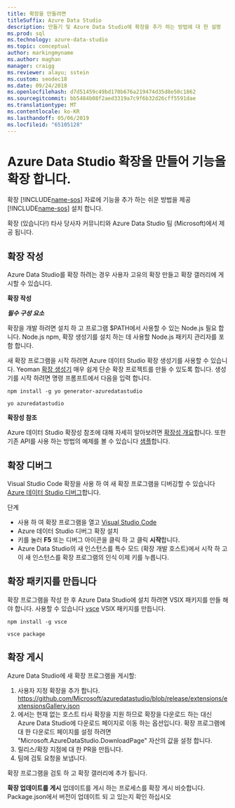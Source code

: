 ```yaml
---
title: 확장을 만들려면
titleSuffix: Azure Data Studio
description: 만들기 및 Azure Data Studio에 확장을 추가 하는 방법에 대 한 설명
ms.prod: sql
ms.technology: azure-data-studio
ms.topic: conceptual
author: markingmyname
ms.author: maghan
manager: craigg
ms.reviewer: alayu; sstein
ms.custom: seodec18
ms.date: 09/24/2018
ms.openlocfilehash: d7d51459c49bd170b676a219474d35d8e50c1862
ms.sourcegitcommit: bb5484b08f2aed3319a7c9f6b32d26cff5591dae
ms.translationtype: MT
ms.contentlocale: ko-KR
ms.lasthandoff: 05/06/2019
ms.locfileid: "65105128"
---
```

# <a name="extend-the-functionality-by-creating-azure-data-studio-extensions"></a>Azure Data Studio 확장을 만들어 기능을 확장 합니다.

확장 [!INCLUDE[name-sos](../includes/name-sos-short.md)] 자료에 기능을 추가 하는 쉬운 방법을 제공 [!INCLUDE[name-sos](../includes/name-sos-short.md)] 설치 합니다.

확장 (있습니다!) 타사 당사자 커뮤니티와 Azure Data Studio 팀 (Microsoft)에서 제공 됩니다.


## <a name="author-an-extension"></a>확장 작성

Azure Data Studio를 확장 하려는 경우 사용자 고유의 확장 만들고 확장 갤러리에 게시할 수 있습니다.

**확장 작성**

***필수 구성 요소***

확장을 개발 하려면 설치 하 고 프로그램 $PATH에서 사용할 수 있는 Node.js 필요 합니다. Node.js npm, 확장 생성기를 설치 하는 데 사용할 Node.js 패키지 관리자를 포함 합니다.

새 확장 프로그램을 시작 하려면 Azure 데이터 Studio 확장 생성기를 사용할 수 있습니다. Yeoman [확장 생성기](https://www.npmjs.com/package/generator-azuredatastudio) 매우 쉽게 단순 확장 프로젝트를 만들 수 있도록 합니다. 생성기를 시작 하려면 명령 프롬프트에서 다음을 입력 합니다.

`npm install -g yo generator-azuredatastudio`

`yo azuredatastudio`


**확장성 참조**

Azure 데이터 Studio 확장성 참조에 대해 자세히 알아보려면 [확장성 개요](extensibility.md)합니다. 또한 기존 API를 사용 하는 방법의 예제를 볼 수 있습니다 [샘플](https://github.com/Microsoft/azuredatastudio/tree/master/samples)합니다.


## <a name="debug-an-extension"></a>확장 디버그

Visual Studio Code 확장을 사용 하 여 새 확장 프로그램을 디버깅할 수 있습니다 [Azure 데이터 Studio 디버그](https://github.com/kevcunnane/sqlops-debug)합니다.

단계
- 사용 하 여 확장 프로그램을 열고 [Visual Studio Code](https://code.visualstudio.com/)
- Azure 데이터 Studio 디버그 확장 설치
- 키를 눌러 **F5** 또는 디버그 아이콘을 클릭 하 고 클릭 **시작**합니다.
- Azure Data Studio의 새 인스턴스를 특수 모드 (확장 개발 호스트)에서 시작 하 고이 새 인스턴스를 확장 프로그램의 인식 이제 키를 누릅니다.


## <a name="create-an-extension-package"></a>확장 패키지를 만듭니다

확장 프로그램을 작성 한 후 Azure Data Studio에 설치 하려면 VSIX 패키지를 만들 해야 합니다. 사용할 수 있습니다 [vsce](https://github.com/Microsoft/vscode-vsce) VSIX 패키지를 만듭니다.

`npm install -g vsce`

`vsce package`


## <a name="publish-an-extension"></a>확장 게시

Azure Data Studio에 새 확장 프로그램을 게시할:

1. 사용자 지정 확장을 추가 합니다. https://github.com/Microsoft/azuredatastudio/blob/release/extensions/extensionsGallery.json
2. 에서는 현재 없는 호스트 타사 확장을 지원 하므로 확장을 다운로드 하는 대신 Azure Data Studio에 다운로드 페이지로 이동 하는 옵션입니다. 확장 프로그램에 대 한 다운로드 페이지를 설정 하려면 "Microsoft.AzureDataStudio.DownloadPage" 자산의 값을 설정 합니다.
3. 릴리스/확장 지점에 대 한 PR을 만듭니다.
4. 팀에 검토 요청을 보냅니다.

확장 프로그램을 검토 하 고 확장 갤러리에 추가 됩니다.

**확장 업데이트를 게시** 업데이트를 게시 하는 프로세스를 확장 게시 비슷합니다. Package.json에서 버전이 업데이트 되 고 있는지 확인 하십시오
